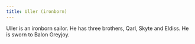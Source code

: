 ```yaml
---
title: Uller (ironborn)
---
```


Uller is an ironborn sailor. He has three brothers, Qarl, Skyte and Eldiss. He is sworn to Balon Greyjoy. 


